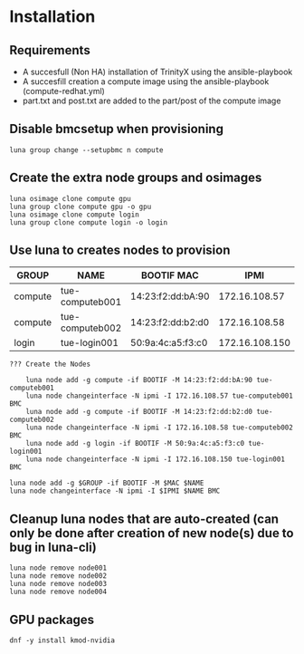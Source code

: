 # Installation

## Requirements

- A succesfull (Non HA) installation of TrinityX using the ansible-playbook
- A succesfill creation a compute image using the ansible-playbook (compute-redhat.yml)
- part.txt and post.txt are added to the part/post of the compute image

## Disable bmcsetup when provisioning

```shell
luna group change --setupbmc n compute
```

## Create the extra node groups and osimages
```shell
luna osimage clone compute gpu
luna group clone compute gpu -o gpu
luna osimage clone compute login
luna group clone compute login -o login
```

## Use luna to creates nodes to provision

| GROUP       | NAME                  | BOOTIF MAC        | IPMI            |
|---------    |-----------------------|-------------------|-----------------|
| compute     | tue-computeb001       | 14:23:f2:dd:bA:90 | 172.16.108.57   | 
| compute     | tue-computeb002       | 14:23:f2:dd:b2:d0 | 172.16.108.58   |
| login       | tue-login001          | 50:9a:4c:a5:f3:c0 | 172.16.108.150  |


    ??? Create the Nodes

        luna node add -g compute -if BOOTIF -M 14:23:f2:dd:bA:90 tue-computeb001
        luna node changeinterface -N ipmi -I 172.16.108.57 tue-computeb001 BMC
        luna node add -g compute -if BOOTIF -M 14:23:f2:dd:b2:d0 tue-computeb002
        luna node changeinterface -N ipmi -I 172.16.108.58 tue-computeb002 BMC
        luna node add -g login -if BOOTIF -M 50:9a:4c:a5:f3:c0 tue-login001
        luna node changeinterface -N ipmi -I 172.16.108.150 tue-login001 BMC        

```shell
luna node add -g $GROUP -if BOOTIF -M $MAC $NAME
luna node changeinterface -N ipmi -I $IPMI $NAME BMC
```

## Cleanup luna nodes that are auto-created (can only be done after creation of new node(s) due to bug in luna-cli)
```shell
luna node remove node001
luna node remove node002
luna node remove node003
luna node remove node004
```



## GPU packages
```
dnf -y install kmod-nvidia
```
